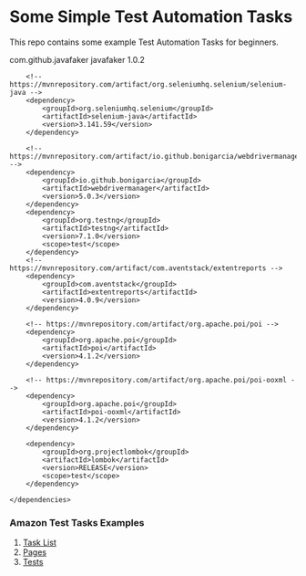 # Some Simple Test Automation Tasks

This repo contains some example Test Automation Tasks for beginners.

<dependencies>
        <!-- https://mvnrepository.com/artifact/com.github.javafaker/javafaker -->
        <dependency>
            <groupId>com.github.javafaker</groupId>
            <artifactId>javafaker</artifactId>
            <version>1.0.2</version>
        </dependency>

        <!-- https://mvnrepository.com/artifact/org.seleniumhq.selenium/selenium-java -->
        <dependency>
            <groupId>org.seleniumhq.selenium</groupId>
            <artifactId>selenium-java</artifactId>
            <version>3.141.59</version>
        </dependency>

        <!-- https://mvnrepository.com/artifact/io.github.bonigarcia/webdrivermanager -->
        <dependency>
            <groupId>io.github.bonigarcia</groupId>
            <artifactId>webdrivermanager</artifactId>
            <version>5.0.3</version>
        </dependency>
        <dependency>
            <groupId>org.testng</groupId>
            <artifactId>testng</artifactId>
            <version>7.1.0</version>
            <scope>test</scope>
        </dependency>
        <!-- https://mvnrepository.com/artifact/com.aventstack/extentreports -->
        <dependency>
            <groupId>com.aventstack</groupId>
            <artifactId>extentreports</artifactId>
            <version>4.0.9</version>
        </dependency>

        <!-- https://mvnrepository.com/artifact/org.apache.poi/poi -->
        <dependency>
            <groupId>org.apache.poi</groupId>
            <artifactId>poi</artifactId>
            <version>4.1.2</version>
        </dependency>

        <!-- https://mvnrepository.com/artifact/org.apache.poi/poi-ooxml -->
        <dependency>
            <groupId>org.apache.poi</groupId>
            <artifactId>poi-ooxml</artifactId>
            <version>4.1.2</version>
        </dependency>

        <dependency>
            <groupId>org.projectlombok</groupId>
            <artifactId>lombok</artifactId>
            <version>RELEASE</version>
            <scope>test</scope>
        </dependency>

    </dependencies>

### Amazon Test Tasks Examples
1. [Task List](https://github.com/esalkan/TestAutomationTasks/blob/master/src/test/java/com/amazon/Tasks)<br>
2. [Pages](https://github.com/esalkan/TestAutomationTasks/tree/master/src/test/java/com/amazon/pages)<br>
3. [Tests](https://github.com/esalkan/TestAutomationTasks/tree/master/src/test/java/com/amazon/tests)<br>

